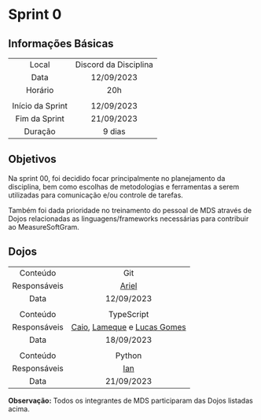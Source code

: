# Sprint 0

## Informações Básicas

|||
|:--:|:--:|
|Local|Discord da Disciplina|
|Data|12/09/2023|
|Horário|20h|
|||
|Início da Sprint|12/09/2023|
|Fim da Sprint|21/09/2023|
|Duração|9 dias|

## Objetivos

Na sprint 00, foi decidido focar principalmente no planejamento da disciplina, bem como escolhas de metodologias e ferramentas a serem utilizadas para comunicação e/ou controle de tarefas.

Também foi dada prioridade no treinamento do pessoal de MDS através de Dojos relacionadas as linguagens/frameworks necessárias para contribuir ao MeasureSoftGram.

## Dojos

|||
|:--:|:--:|
|Conteúdo|Git|
|Responsáveis|[Ariel](https://github.com/ArielSixwings)|
|Data|12/09/2023|
|||
|Conteúdo|TypeScript|
|Responsáveis|[Caio](https://github.com/oCaioOliveira), [Lameque](https://github.com/LamequeFernandes) e [Lucas Gomes](https://github.com/LucasGlopes)|
|Data|18/09/2023|
|||
|Conteúdo|Python|
|Responsáveis|[Ian](https://github.com/IanPSRocha)|
|Data|21/09/2023|

**Observação:** Todos os integrantes de MDS participaram das Dojos listadas acima.